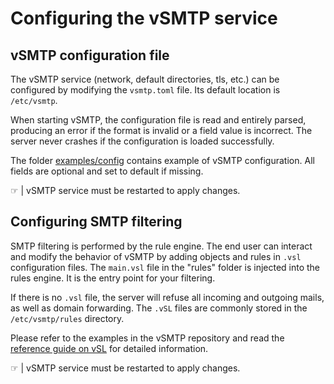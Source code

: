 # Configuring the vSMTP service

## vSMTP configuration file

The vSMTP service (network, default directories, tls, etc.) can be configured by modifying the `vsmtp.toml` file. Its default location is `/etc/vsmtp`.

When starting vSMTP, the configuration file is read and entirely parsed, producing an error if the format is invalid or a field value is incorrect. The server never crashes if the configuration is loaded successfully.

The folder [examples/config](https://github.com/viridIT/vSMTP/tree/develop/examples/config) contains example of vSMTP configuration. All fields are optional and set to default if missing.

&#9758; | vSMTP service must be restarted to apply changes.

## Configuring SMTP filtering

SMTP filtering is performed by the rule engine. The end user can interact and modify the behavior of vSMTP by adding objects and rules in `.vsl` configuration files. The `main.vsl` file in the "rules" folder is injected into the rules engine. It is the entry point for your filtering.

If there is no `.vsl` file, the server will refuse all incoming and outgoing mails, as well as domain forwarding. The `.vSL` files are commonly stored in the `/etc/vsmtp/rules` directory.

Please refer to the examples in the vSMTP repository and read the [reference guide on vSL](../reference/vSL/vsl.md) for detailed information.

&#9758; | vSMTP service must be restarted to apply changes.

